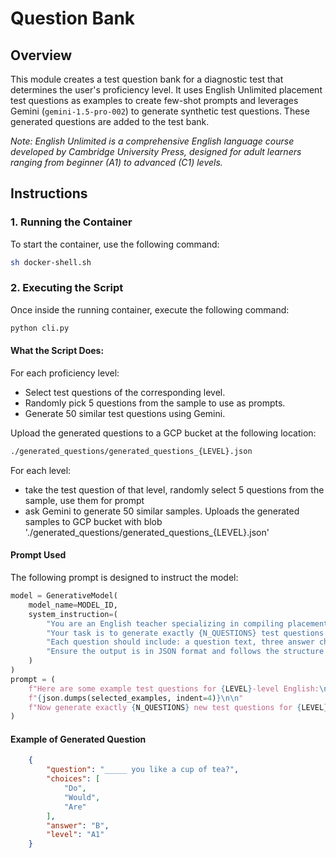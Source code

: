 # Question Bank

## Overview
This module creates a test question bank for a diagnostic test that determines the user's proficiency level. It uses English Unlimited placement test questions as examples to create few-shot prompts and leverages Gemini (`gemini-1.5-pro-002`) to generate synthetic test questions. These generated questions are added to the test bank.

*Note: English Unlimited is a comprehensive English language course developed by Cambridge University Press, designed for adult learners ranging from beginner (A1) to advanced (C1) levels.*

## Instructions

### 1. Running the Container
To start the container, use the following command:

```bash
sh docker-shell.sh
```

### 2. Executing the Script
Once inside the running container, execute the following command:

```python
python cli.py
```


#### What the Script Does:

For each proficiency level:
- Select test questions of the corresponding level.
- Randomly pick 5 questions from the sample to use as prompts.
- Generate 50 similar test questions using Gemini.

Upload the generated questions to a GCP bucket at the following location:

```bash
./generated_questions/generated_questions_{LEVEL}.json
```

For each level:
- take the test question of that level, randomly select 5 questions from the sample, use them for prompt
- ask Gemini to generate 50 similar samples.
Uploads the generated samples to GCP bucket with blob './generated_questions/generated_questions_{LEVEL}.json'

#### Prompt Used

The following prompt is designed to instruct the model:

```python
model = GenerativeModel(
    model_name=MODEL_ID,
    system_instruction=(
        "You are an English teacher specializing in compiling placement test banks. "
        "Your task is to generate exactly {N_QUESTIONS} test questions for an {LEVEL}-level English test. "
        "Each question should include: a question text, three answer choices (A, B, C), the correct answer, and the level. "
        "Ensure the output is in JSON format and follows the structure of the provided examples."
    )
)
prompt = (
    f"Here are some example test questions for {LEVEL}-level English:\n"
    f"{json.dumps(selected_examples, indent=4)}\n\n"
    f"Now generate exactly {N_QUESTIONS} new test questions for {LEVEL}-level English in the same format."
)
```

#### Example of Generated Question

```json
    {
        "question": "_____ you like a cup of tea?",
        "choices": [
            "Do",
            "Would",
            "Are"
        ],
        "answer": "B",
        "level": "A1"
    }
```